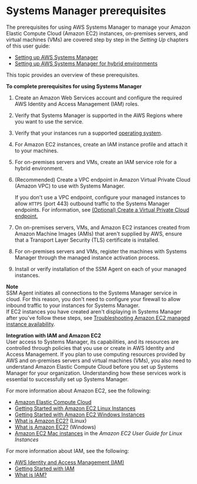 # Systems Manager prerequisites<a name="systems-manager-prereqs"></a>

The prerequisites for using AWS Systems Manager to manage your Amazon Elastic Compute Cloud \(Amazon EC2\) instances, on\-premises servers, and virtual machines \(VMs\) are covered step by step in the *Setting Up* chapters of this user guide:
+ [Setting up AWS Systems Manager](systems-manager-setting-up.md)
+ [Setting up AWS Systems Manager for hybrid environments](systems-manager-managedinstances.md)

This topic provides an overview of these prerequisites\. 

**To complete prerequisites for using Systems Manager**

1. Create an Amazon Web Services account and configure the required AWS Identity and Access Management \(IAM\) roles\.

1. Verify that Systems Manager is supported in the AWS Regions where you want to use the service\.

1. Verify that your instances run a supported [operating system](https://docs.aws.amazon.com/systems-manager/latest/userguide/prereqs-operating-systems.html)\.

1. For Amazon EC2 instances, create an IAM instance profile and attach it to your machines\.

1. For on\-premises servers and VMs, create an IAM service role for a hybrid environment\.

1. \(Recommended\) Create a VPC endpoint in Amazon Virtual Private Cloud \(Amazon VPC\) to use with Systems Manager\. 

   If you don't use a VPC endpoint, configure your managed instances to allow `HTTPS` \(port 443\) outbound traffic to the Systems Manager endpoints\. For information, see [\(Optional\) Create a Virtual Private Cloud endpoint\.](setup-create-vpc.md)

1. On on\-premises servers, VMs, and Amazon EC2 instances created from Amazon Machine Images \(AMIs\) that aren't supplied by AWS, ensure that a Transport Layer Security \(TLS\) certificate is installed\.

1. For on\-premises servers and VMs, register the machines with Systems Manager through the managed instance activation process\.

1. Install or verify installation of the SSM Agent on each of your managed instances\.

**Note**  
SSM Agent initiates all connections to the Systems Manager service in cloud\. For this reason, you don't need to configure your firewall to allow inbound traffic to your instances for Systems Manager\.  
If EC2 instances you have created aren't displaying in Systems Manager after you've follow these steps, see [Troubleshooting Amazon EC2 managed instance availability](troubleshooting-managed-instances.md)\.

**Integration with IAM and Amazon EC2**  
User access to Systems Manager, its capabilities, and its resources are controlled through policies that you use or create in AWS Identity and Access Management\. If you plan to use computing resources provided by AWS and on\-premises servers and virtual machines \(VMs\), you also need to understand Amazon Elastic Compute Cloud before you set up Systems Manager for your organization\. Understanding how these services work is essential to successfully set up Systems Manager\.

For more information about Amazon EC2, see the following:
+ [Amazon Elastic Compute Cloud](https://aws.amazon.com/ec2/)
+ [Getting Started with Amazon EC2 Linux Instances](https://docs.aws.amazon.com/AWSEC2/latest/UserGuide/EC2_GetStarted.html)
+ [Getting Started with Amazon EC2 Windows Instances](https://docs.aws.amazon.com/AWSEC2/latest/WindowsGuide/EC2_GetStarted.html)
+  [What is Amazon EC2?](https://docs.aws.amazon.com/AWSEC2/latest/UserGuide/concepts.html) \(Linux\)
+ [What is Amazon EC2?](https://docs.aws.amazon.com/AWSEC2/latest/WindowsGuide/concepts.html) \(Windows\)
+ [Amazon EC2 Mac instances](url-ec2-user;ec2-mac-instances.html) in the *Amazon EC2 User Guide for Linux Instances*

For more information about IAM, see the following:
+ [AWS Identity and Access Management \(IAM\)](https://aws.amazon.com/iam/)
+ [Getting Started with IAM](https://docs.aws.amazon.com/IAM/latest/UserGuide/getting-started.html)
+ [What is IAM?](https://docs.aws.amazon.com/IAM/latest/UserGuide/)